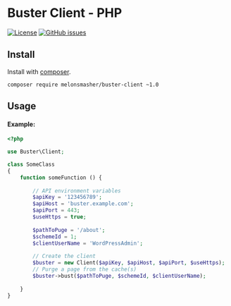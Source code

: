 # Buster Client - PHP

[![License](https://img.shields.io/badge/license-MIT-blue.svg)](https://raw.githubusercontent.com/MelonSmasher/Buster-Client/master/LICENSE)
[![GitHub issues](https://img.shields.io/github/issues/MelonSmasher/Buster-Client.svg)](https://github.com/MelonSmasher/Buster-Client/issues)

## Install

Install with [composer](https://packagist.org/packages/open-resource-manager/client-php).

```shell
composer require melonsmasher/buster-client ~1.0
```

## Usage

#### Example:

```php
<?php

use Buster\Client;

class SomeClass
{
    function someFunction () {
    
        // API environment variables
        $apiKey = '123456789';
        $apiHost = 'buster.example.com';
        $apiPort = 443;
        $useHttps = true;
        
        $pathToPuge = '/about';
        $schemeId = 1;
        $clientUserName = 'WordPressAdmin';
        
        // Create the client
        $buster = new Client($apiKey, $apiHost, $apiPort, $useHttps);
        // Purge a page from the cache(s)
        $buster->bust($pathToPuge, $schemeId, $clientUserName);
        
    }
}
```